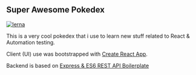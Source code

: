 ## Super Awesome Pokedex

[![lerna](https://img.shields.io/badge/maintained%20with-lerna-cc00ff.svg)](https://lernajs.io/)

This is a very cool pokedex that i use to learn new stuff related to React & Automation testing.

Client (UI) use was bootstrapped with [Create React App](https://github.com/facebook/create-react-app).

Backend is based on [Express & ES6 REST API Boilerplate](https://github.com/developit/express-es6-rest-api)
